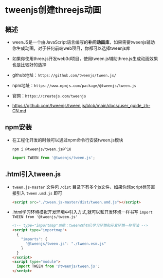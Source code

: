 # tweenjs创建threejs动画

## 概述

+ weenJS是一个由JavaScript语言编写的**补间动画库**，如果需要tweenjs辅助你生成动画，对于任何前端web项目，你都可以选择tweenjs库

+ 如果你使用three.js开发web3d项目，使用tween.js辅助three.js生成动画效果也是比较好的选择

+ github地址：`https://github.com/tweenjs/tween.js/`
+ npm地址：`https://www.npmjs.com/package/@tweenjs/tween.js`
+ 官网：`https://createjs.com/tweenjs`

+ https://github.com/tweenjs/tween.js/blob/main/docs/user_guide_zh-CN.md

## npm安装

+ 在工程化开发的时候可以通过npm命令行安装tween.js模块

  ```shell
  npm i @tweenjs/tween.js@^18
  ```

  ```js
  import TWEEN from '@tweenjs/tween.js';
  ```

## .html引入tween.js

+ `tween.js-master` 文件包 `/dist` 目录下有多个js文件，如果你想script标签直接引入 `tween.umd.js` 即可

  ```html
  <script src="./tween.js-master/dist/tween.umd.js"></script>
  ```

+ .html学习环境模拟开发环境中引入方式,就可以和开发环境一样书写 `import TWEEN from '@tweenjs/tween.js'`

  ```html
  <!-- type="importmap"功能：tween在html学习环境和开发环境一样写法 -->
  <script type="importmap">
    {
      "imports": {
        "@tweenjs/tween.js": "./tween.esm.js"
      }
    }
  </script>
  <script type="module">
    import TWEEN from '@tweenjs/tween.js';
  </script>
  ```
